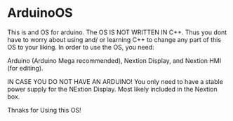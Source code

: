 # ArduinoOS
This is and OS for arduino. The OS IS NOT WRITTEN IN C++. Thus you dont have to worry about using and/ or learning C++ to change any part of this OS to your liking.  In order to use the OS, you need:

Arduino (Arduino Mega recommended),
Nextion Display, and
Nextion HMI (for editing). 

IN CASE YOU DO NOT HAVE AN ARDUINO!
You only need to have a stable power supply for the NExtion Display. Most likely included in the Nextion box.


Thnaks for Using this OS!
